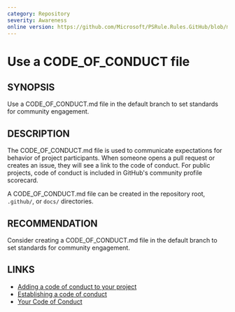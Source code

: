```yaml
---
category: Repository
severity: Awareness
online version: https://github.com/Microsoft/PSRule.Rules.GitHub/blob/main/docs/rules/en/GitHub.Repo.CodeOfConduct.md
---
```


# Use a CODE_OF_CONDUCT file

## SYNOPSIS

Use a CODE_OF_CONDUCT.md file in the default branch to set standards for community engagement.

## DESCRIPTION

The CODE_OF_CONDUCT.md file is used to communicate expectations for behavior of project participants.
When someone opens a pull request or creates an issue, they will see a link to the code of conduct.
For public projects, code of conduct is included in GitHub's community profile scorecard.

A CODE_OF_CONDUCT.md file can be created in the repository root, `.github/`, or `docs/` directories.

## RECOMMENDATION

Consider creating a CODE_OF_CONDUCT.md file in the default branch to set standards for community engagement.

## LINKS

- [Adding a code of conduct to your project](https://docs.github.com/en/github/building-a-strong-community/adding-a-code-of-conduct-to-your-project)
- [Establishing a code of conduct](https://opensource.guide/starting-a-project/#establishing-a-code-of-conduct)
- [Your Code of Conduct](https://opensource.guide/code-of-conduct/)
